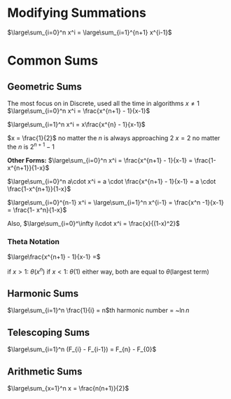 # Modifying Summations
$\large\sum_{i=0}^n x^i = \large\sum_{i=1}^{n+1} x^{i-1}$


# Common Sums
## Geometric Sums
The most focus on in Discrete, used all the time in algorithms
$x \neq 1$
$\large\sum_{i=0}^n x^i = \frac{x^{n+1} - 1}{x-1}$

$\large\sum_{i=1}^n x^i = x\frac{x^{n} - 1}{x-1}$

$x = \frac{1}{2}$ no matter the $n$ is always approaching $2$
$x = 2$ no matter the $n$ is $2^{n+1} -1$

**Other Forms:**
$\large\sum_{i=0}^n x^i = \frac{x^{n+1} - 1}{x-1} = \frac{1-x^{n+1}}{1-x}$

$\large\sum_{i=0}^n a\cdot x^i = a \cdot \frac{x^{n+1} - 1}{x-1} = a \cdot \frac{1-x^{n+1}}{1-x}$

$\large\sum_{i=0}^{n-1} x^i = \large\sum_{i=1}^n x^{i-1} = \frac{x^n -1}{x-1} =  \frac{1- x^n}{1-x}$

Also, $\large\sum_{i=0}^\infty i\cdot x^i = \frac{x}{(1-x)^2}$

### Theta Notation
$\large\frac{x^{n+1} - 1}{x-1} =$

if $x>1$:  $\theta(x^n)$
if $x<1$: $\theta(1)$
either way, both are equal to $\theta$(largest term)

## Harmonic Sums

$\large\sum_{i=1}^n \frac{1}{i} = n$th harmonic number = ~$\ln n$
## Telescoping Sums

$\large\sum_{i=1}^n (F_{i} - F_{i-1}) = F_{n} - F_{0}$
## Arithmetic Sums

$\large\sum_{x=1}^n x = \frac{n(n+1)}{2}$


